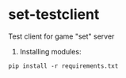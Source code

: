 # set-testclient
Test client for game "set" server

1. Installing modules:
```
pip install -r requirements.txt
```
